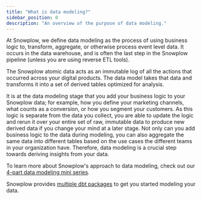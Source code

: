 ```yaml
---
title: "What is data modeling?"
sidebar_position: 0
description: "An overview of the purpose of data modeling."
---
```


At Snowplow, we define data modeling as the process of using business logic to, transform, aggregate, or otherwise process event level data. It occurs in the data warehouse, and is often the last step in the Snowplow pipeline (unless you are using reverse ETL tools).

The Snowplow atomic data acts as an immutable log of all the actions that occurred across your digital products. The data model takes that data and transforms it into a set of derived tables optimized for analysis.

It is at the data modeling stage that you add your business logic to your Snowplow data; for example, how you define your marketing channels, what counts as a conversion, or how you segment your customers. As this logic is separate from the data you collect, you are able to update the logic and rerun it over your entire set of raw, immutable data to produce new derived data if you change your mind at a later stage. Not only can you add business logic to the data during modeling, you can also aggregate the same data into different tables based on the use cases the different teams in your organization have. Therefore, data modeling is a crucial step towards deriving insights from your data.

To learn more about Snowplow's approach to data modeling, check out our [4-part data modeling mini series](https://snowplowanalytics.com/events/data-modeling-mini-series/).

Snowplow provides [multiple dbt packages](/docs/modeling-your-data/modeling-your-data-with-dbt/index.md) to get you started modeling your data.
